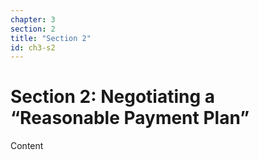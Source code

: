 ```yaml
---
chapter: 3
section: 2
title: "Section 2"
id: ch3-s2
---
```


# Section 2: Negotiating a “Reasonable Payment Plan”

Content
